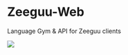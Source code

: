 # Zeeguu-Web
Language Gym &amp; API for Zeeguu clients 

[<img src="https://travis-ci.org/mircealungu/Zeeguu-Web.svg?branch=master">](https://travis-ci.org/mircealungu/Zeeguu-Web/builds)
